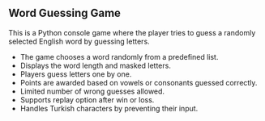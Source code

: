 ## Word Guessing Game

This is a Python console game where the player tries to guess a randomly selected English word by guessing letters.

- The game chooses a word randomly from a predefined list.
- Displays the word length and masked letters.
- Players guess letters one by one.
- Points are awarded based on vowels or consonants guessed correctly.
- Limited number of wrong guesses allowed.
- Supports replay option after win or loss.
- Handles Turkish characters by preventing their input.



